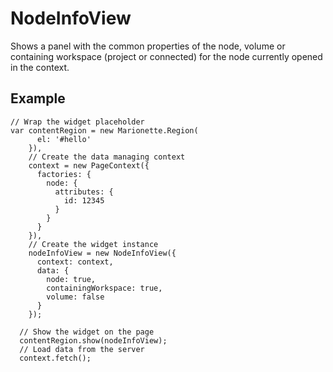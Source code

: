 # NodeInfoView

Shows a panel with the common properties of the node, volume or containing
workspace (project or connected) for the node currently opened in the context.

## Example

    // Wrap the widget placeholder
    var contentRegion = new Marionette.Region(
          el: '#hello'
        }),
        // Create the data managing context
        context = new PageContext({
          factories: {
            node: {
              attributes: {
                id: 12345
              }
            }
          }
        }),
        // Create the widget instance
        nodeInfoView = new NodeInfoView({
          context: context,
          data: {
            node: true,
            containingWorkspace: true,
            volume: false
          }
        });

      // Show the widget on the page
      contentRegion.show(nodeInfoView);
      // Load data from the server
      context.fetch();
